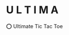 # U L T I M A
⭕ Ultimate Tic Tac Toe
<!-- Private repo whilst under development, publicise upon submission -->
